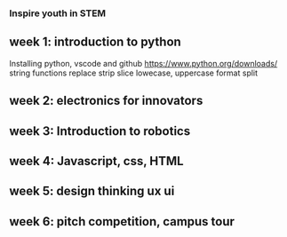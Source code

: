 ### Inspire youth in STEM

## week 1: introduction to python
Installing python, vscode and github
https://www.python.org/downloads/
string functions
replace
strip
slice
lowecase, uppercase
format
split

## week 2: electronics for innovators


## week 3: Introduction to robotics


## week 4: Javascript, css, HTML


## week 5: design thinking ux ui


## week 6: pitch competition, campus tour